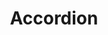 ---
layout: pattern.njk
key: accordion-lean_it
title: Accordion
parent: components-lean_it
image: lean/overview/accordion.webp
keywords: accordion, collapse, collapsible, details, expand
order: 10
availablelanguages: 
    - de
    - en
---